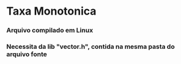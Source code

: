 # Taxa Monotonica
### Arquivo compilado em Linux
### Necessita da lib "vector.h", contida na mesma pasta do arquivo fonte